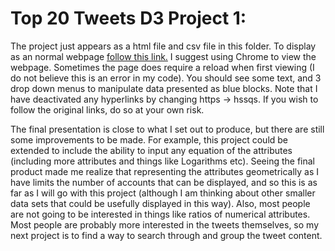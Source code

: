# Top 20 Tweets D3 Project 1:

The project just appears as a html file and csv file in this folder. To display as an normal webpage [follow this link.](https://htmlpreview.github.io/?https://github.com/TheDohn/TheDohn.github.io/blob/master/Twitter_Elections_Integrity_Archive/Twitter_Elections_Integrity_Archive_Project1.html) I suggest using Chrome to view the webpage. Sometimes the page does require a reload when first viewing (I do not believe this is an error in my code). You should see some text, and 3 drop down menus to manipulate data presented as blue blocks. Note that I have deactivated any hyperlinks by changing https -> hssqs. If you wish to follow the original links, do so at your own risk.

The final presentation is close to what I set out to produce, but there are still some improvements to be made. For example, this project could be extended to include the ability to input any equation of the attributes (including more attributes and things like Logarithms etc). Seeing the final product made me realize that representing the attributes geometrically as I have limits the number of accounts that can be displayed, and so this is as far as I will go with this project (although I am thinking about other smaller data sets that could be usefully displayed in this way). Also, most people are not going to be interested in things like ratios of numerical attributes. Most people are probably more interested in the tweets themselves, so my next project is to find a way to search through and group the tweet content. 


